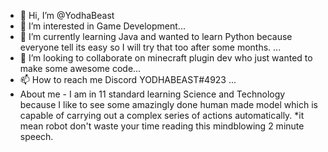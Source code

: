 - 👋 Hi, I’m @YodhaBeast
- 👀 I’m interested in Game Development...
- 🌱 I’m currently learning Java and wanted to learn Python because everyone tell its easy so I will try that too after some months. ...
- 💞️ I’m looking to collaborate on minecraft plugin dev who just wanted to make some awesome code...
- 📫 How to reach me Discord YODHABEAST#4923 ...
- About me - I am in 11 standard learning Science and Technology because I like to see some amazingly done human made model which is capable of carrying out a complex series of actions automatically. *it mean robot don't waste your time reading this mindblowing 2 minute speech.
